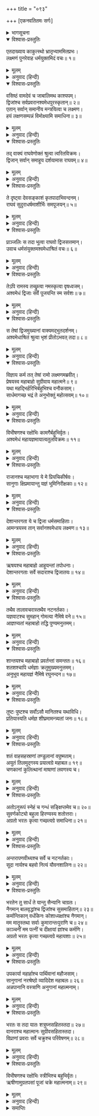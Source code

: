 +++
title = "०९३"

+++
[एकनवतितमः सर्गः]



<details><summary>भागसूचना</summary>

91. श्रीरामके आदेशसे अश्वमेध-यज्ञकी तैयारी
</details>

<details open><summary>विश्वास-प्रस्तुतिः</summary>

एतदाख्याय काकुत्स्थो भ्रातृभ्याममितप्रभः।  
लक्ष्मणं पुनरेवाह धर्मयुक्तमिदं वचः॥ १॥
</details>

<details><summary>मूलम्</summary>

एतदाख्याय काकुत्स्थो भ्रातृभ्याममितप्रभः।  
लक्ष्मणं पुनरेवाह धर्मयुक्तमिदं वचः॥ १॥
</details>

<details><summary>अनुवाद (हिन्दी)</summary>

अपने दोनों भाइयोंको यह कथा सुनाकर अमित तेजस्वी श्रीरामचन्द्रजीने लक्ष्मणसे पुनः यह धर्मयुक्त बात कही—॥ १॥
</details>

<details open><summary>विश्वास-प्रस्तुतिः</summary>

वसिष्ठं वामदेवं च जाबालिमथ काश्यपम्।  
द्विजांश्च सर्वप्रवरानश्वमेधपुरस्कृतान्॥ २॥  
एतान् सर्वान् समानीय मन्त्रयित्वा च लक्ष्मण।  
हयं लक्षणसम्पन्नं विमोक्ष्यामि समाधिना॥ ३॥
</details>

<details><summary>मूलम्</summary>

वसिष्ठं वामदेवं च जाबालिमथ काश्यपम्।  
द्विजांश्च सर्वप्रवरानश्वमेधपुरस्कृतान्॥ २॥  
एतान् सर्वान् समानीय मन्त्रयित्वा च लक्ष्मण।  
हयं लक्षणसम्पन्नं विमोक्ष्यामि समाधिना॥ ३॥
</details>

<details><summary>अनुवाद (हिन्दी)</summary>

‘लक्ष्मण! मैं अश्वमेध-यज्ञ करानेवाले ब्राह्मणोंमें अग्रगण्य एवं सर्वश्रेष्ठ वसिष्ठ, वामदेव, जाबालि और काश्यप आदि सभी द्विजोंको बुलाकर और उनसे सलाह लेकर पूरी सावधानीके साथ शुभ लक्षणोंसे सम्पन्न घोड़ा छोड़ूँगा’॥ २-३॥
</details>

<details open><summary>विश्वास-प्रस्तुतिः</summary>

तद् वाक्यं राघवेणोक्तं श्रुत्वा त्वरितविक्रमः।  
द्विजान् सर्वान् समाहूय दर्शयामास राघवम्॥ ४॥
</details>

<details><summary>मूलम्</summary>

तद् वाक्यं राघवेणोक्तं श्रुत्वा त्वरितविक्रमः।  
द्विजान् सर्वान् समाहूय दर्शयामास राघवम्॥ ४॥
</details>

<details><summary>अनुवाद (हिन्दी)</summary>

रघुनाथजीके कहे हुए इस वचनको सुनकर शीघ्रगामी लक्ष्मणने समस्त ब्राह्मणोंको बुलाकर उन्हें श्रीरामचन्द्रजीसे मिलाया॥ ४॥
</details>

<details open><summary>विश्वास-प्रस्तुतिः</summary>

ते दृष्ट्वा देवसङ्काशं कृतपादाभिवन्दनम्।  
राघवं सुदुराधर्षमाशीर्भिः समपूजयन्॥ ५॥
</details>

<details><summary>मूलम्</summary>

ते दृष्ट्वा देवसङ्काशं कृतपादाभिवन्दनम्।  
राघवं सुदुराधर्षमाशीर्भिः समपूजयन्॥ ५॥
</details>

<details><summary>अनुवाद (हिन्दी)</summary>

उन ब्राह्मणोंने देखा, देवतुल्य तेजस्वी और अत्यन्त दुर्जय श्रीराघवेन्द्र हमारे चरणोंमें प्रणाम करके खड़े हैं, तब उन्होंने शुभ-आशीर्वादोंद्वारा उनका सत्कार किया॥ ५॥
</details>

<details open><summary>विश्वास-प्रस्तुतिः</summary>

प्राञ्जलिः स तदा भूत्वा राघवो द्विजसत्तमान्।  
उवाच धर्मसंयुक्तमश्वमेधाश्रितं वचः॥ ६॥
</details>

<details><summary>मूलम्</summary>

प्राञ्जलिः स तदा भूत्वा राघवो द्विजसत्तमान्।  
उवाच धर्मसंयुक्तमश्वमेधाश्रितं वचः॥ ६॥
</details>

<details><summary>अनुवाद (हिन्दी)</summary>

उस समय रघुकुलभूषण श्रीराम हाथ जोड़कर उन श्रेष्ठ ब्राह्मणोंसे अश्वमेध-यज्ञके विषयमें धर्मयुक्त श्रेष्ठ वचन बोले—॥ ६॥
</details>

<details open><summary>विश्वास-प्रस्तुतिः</summary>

तेऽपि रामस्य तच्छ्रुत्वा नमस्कृत्वा वृषध्वजम्।  
अश्वमेधं द्विजाः सर्वे पूजयन्ति स्म सर्वशः॥ ७॥
</details>

<details><summary>मूलम्</summary>

तेऽपि रामस्य तच्छ्रुत्वा नमस्कृत्वा वृषध्वजम्।  
अश्वमेधं द्विजाः सर्वे पूजयन्ति स्म सर्वशः॥ ७॥
</details>

<details><summary>अनुवाद (हिन्दी)</summary>

वे सब ब्राह्मण भी श्रीरामकी वह बात सुनकर भगवान् शंकरको प्रणाम करके सब प्रकारसे अश्वमेध-यज्ञकी सराहना करने लगे॥ ७॥
</details>

<details open><summary>विश्वास-प्रस्तुतिः</summary>

स तेषां द्विजमुख्यानां वाक्यमद्भुतदर्शनम्।  
अश्वमेधाश्रितं श्रुत्वा भृशं प्रीतोऽभवत् तदा॥ ८॥
</details>

<details><summary>मूलम्</summary>

स तेषां द्विजमुख्यानां वाक्यमद्भुतदर्शनम्।  
अश्वमेधाश्रितं श्रुत्वा भृशं प्रीतोऽभवत् तदा॥ ८॥
</details>

<details><summary>अनुवाद (हिन्दी)</summary>

अश्वमेध-यज्ञके विषयमें उन श्रेष्ठ ब्राह्मणोंका अद्भुत ज्ञानसे युक्त वचन सुनकर श्रीरामचन्द्रजीको बड़ी प्रसन्नता हुई॥ ८॥
</details>

<details open><summary>विश्वास-प्रस्तुतिः</summary>

विज्ञाय कर्म तत् तेषां रामो लक्ष्मणमब्रवीत्।  
प्रेषयस्व महाबाहो सुग्रीवाय महात्मने॥ ९॥  
यथा महद्भिर्हरिभिर्बहुभिश्च वनौकसाम्।  
सार्धमागच्छ भद्रं ते अनुभोक्तुं महोत्सवम्॥ १०॥
</details>

<details><summary>मूलम्</summary>

विज्ञाय कर्म तत् तेषां रामो लक्ष्मणमब्रवीत्।  
प्रेषयस्व महाबाहो सुग्रीवाय महात्मने॥ ९॥  
यथा महद्भिर्हरिभिर्बहुभिश्च वनौकसाम्।  
सार्धमागच्छ भद्रं ते अनुभोक्तुं महोत्सवम्॥ १०॥
</details>

<details><summary>अनुवाद (हिन्दी)</summary>

उस कर्मके लिये उन ब्राह्मणोंकी स्वीकृति जानकर श्रीराम लक्ष्मणसे बोले—‘महाबाहो! तुम महात्मा वानरराज सुग्रीवके पास यह संदेश भेजो कि ‘कपिश्रेष्ठ! तुम बहुत-से विशालकाय वनवासी वानरोंके साथ यहाँ यज्ञ-महोत्सवका आनन्द लेनेके लिये आओ। तुम्हारा कल्याण हो’॥ ९-१०॥
</details>

<details open><summary>विश्वास-प्रस्तुतिः</summary>

विभीषणश्च रक्षोभिः कामगैर्बहुभिर्वृतः।  
अश्वमेधं महायज्ञमायात्वतुलविक्रमः॥ ११॥
</details>

<details><summary>मूलम्</summary>

विभीषणश्च रक्षोभिः कामगैर्बहुभिर्वृतः।  
अश्वमेधं महायज्ञमायात्वतुलविक्रमः॥ ११॥
</details>

<details><summary>अनुवाद (हिन्दी)</summary>

‘साथ ही अतुल-पराक्रमी विभीषणको भी यह सूचना दो कि ‘वे इच्छानुसार चलनेवाले बहुत-से राक्षसोंके साथ हमारे महान् अश्वमेध-यज्ञमें पधारें’॥ ११॥
</details>

<details open><summary>विश्वास-प्रस्तुतिः</summary>

राजानश्च महाभागा ये मे प्रियचिकीर्षवः।  
सानुगाः क्षिप्रमायान्तु यज्ञं भूमिनिरीक्षकाः॥ १२॥
</details>

<details><summary>मूलम्</summary>

राजानश्च महाभागा ये मे प्रियचिकीर्षवः।  
सानुगाः क्षिप्रमायान्तु यज्ञं भूमिनिरीक्षकाः॥ १२॥
</details>

<details><summary>अनुवाद (हिन्दी)</summary>

‘इनके सिवा मेरा प्रिय करनेकी इच्छावाले जो महाभाग राजा हैं, वे भी यज्ञभूमि देखनेके लिये सेवकोंसहित शीघ्र यहाँ आवें॥ १२॥
</details>

<details open><summary>विश्वास-प्रस्तुतिः</summary>

देशान्तरगता ये च द्विजा धर्मसमाहिताः।  
आमन्त्रयस्व तान् सर्वानश्वमेधाय लक्ष्मण॥ १३॥
</details>

<details><summary>मूलम्</summary>

देशान्तरगता ये च द्विजा धर्मसमाहिताः।  
आमन्त्रयस्व तान् सर्वानश्वमेधाय लक्ष्मण॥ १३॥
</details>

<details><summary>अनुवाद (हिन्दी)</summary>

‘लक्ष्मण! जो धर्मनिष्ठ ब्राह्मण कार्यवश दूसरे-दूसरे देशोंमें चले गये हैं, उन सबको अपने अश्वमेध-यज्ञके लिये आमन्त्रित करो॥ १३॥
</details>

<details open><summary>विश्वास-प्रस्तुतिः</summary>

ऋषयश्च महाबाहो आहूयन्तां तपोधनाः।  
देशान्तरगताः सर्वे सदाराश्च द्विजातयः॥ १४॥
</details>

<details><summary>मूलम्</summary>

ऋषयश्च महाबाहो आहूयन्तां तपोधनाः।  
देशान्तरगताः सर्वे सदाराश्च द्विजातयः॥ १४॥
</details>

<details><summary>अनुवाद (हिन्दी)</summary>

‘महाबाहो! तपोधन ऋषियोंको तथा अन्य राज्यमें रहनेवाले स्त्रियोंसहित समस्त ब्रह्मर्षियोंको भी बुला लो॥
</details>

<details open><summary>विश्वास-प्रस्तुतिः</summary>

तथैव तालावचरास्तथैव नटनर्तकाः।  
यज्ञवाटश्च सुमहान् गोमत्या नैमिषे वने॥ १५॥  
आज्ञाप्यतां महाबाहो तद्धि पुण्यमनुत्तमम्।
</details>

<details><summary>मूलम्</summary>

तथैव तालावचरास्तथैव नटनर्तकाः।  
यज्ञवाटश्च सुमहान् गोमत्या नैमिषे वने॥ १५॥  
आज्ञाप्यतां महाबाहो तद्धि पुण्यमनुत्तमम्।
</details>

<details><summary>अनुवाद (हिन्दी)</summary>

‘महाबाहो! ताल लेकर रंगभूमिमें संचरण करनेवाले सूत्रधार तथा नट और नर्तक भी बुला लिये जायँ। नैमिषारण्यमें गोमतीके तटपर विशाल यज्ञमण्डप बनानेकी आज्ञा दो; क्योंकि वह वन बहुत ही उत्तम और पवित्र स्थान है॥ १५ १/२॥
</details>

<details open><summary>विश्वास-प्रस्तुतिः</summary>

शान्तयश्च महाबाहो प्रवर्तन्तां समन्ततः॥ १६॥  
शतशश्चापि धर्मज्ञाः क्रतुमुख्यमनुत्तमम्।  
अनुभूय महायज्ञं नैमिषे रघुनन्दन॥ १७॥
</details>

<details><summary>मूलम्</summary>

शान्तयश्च महाबाहो प्रवर्तन्तां समन्ततः॥ १६॥  
शतशश्चापि धर्मज्ञाः क्रतुमुख्यमनुत्तमम्।  
अनुभूय महायज्ञं नैमिषे रघुनन्दन॥ १७॥
</details>

<details><summary>अनुवाद (हिन्दी)</summary>

‘महाबाहु रघुनन्दन! वहाँ यज्ञकी निर्विघ्न-समाप्तिके लिये सर्वत्र शान्ति-विधान प्रारम्भ करा दो। नैमिषारण्यमें सैकड़ों धर्मज्ञ पुरुष उस परम उत्तम और श्रेष्ठ महायज्ञको देखकर कृतार्थ हों॥ १६-१७॥
</details>

<details open><summary>विश्वास-प्रस्तुतिः</summary>

तुष्टः पुष्टश्च सर्वोऽसौ मानितश्च यथाविधि।  
प्रतियास्यति धर्मज्ञ शीघ्रमामन्त्र्यतां जनः॥ १८॥
</details>

<details><summary>मूलम्</summary>

तुष्टः पुष्टश्च सर्वोऽसौ मानितश्च यथाविधि।  
प्रतियास्यति धर्मज्ञ शीघ्रमामन्त्र्यतां जनः॥ १८॥
</details>

<details><summary>अनुवाद (हिन्दी)</summary>

‘धर्मज्ञ लक्ष्मण! शीघ्र लोगोंको आमन्त्रित करो और जो लोग आवें, वे सब विधिपूर्वक तुष्ट, पुष्ट एवं सम्मानित होकर लौटें॥ १८॥
</details>

<details open><summary>विश्वास-प्रस्तुतिः</summary>

शतं वाहसहस्राणां तण्डुलानां वपुष्मताम्।  
अयुतं तिलमुद‍्गस्य प्रयात्वग्रे महाबल॥ १९॥  
चणकानां कुलित्थानां माषाणां लवणस्य च।
</details>

<details><summary>मूलम्</summary>

शतं वाहसहस्राणां तण्डुलानां वपुष्मताम्।  
अयुतं तिलमुद‍्गस्य प्रयात्वग्रे महाबल॥ १९॥  
चणकानां कुलित्थानां माषाणां लवणस्य च।
</details>

<details><summary>अनुवाद (हिन्दी)</summary>

‘महाबली सुमित्राकुमार! लाखों बोझ ढोनेवाले पशु खड़े दानेवाले चावल लेकर और दस हजार पशु तिल, मूँग, चना, कुल्थी, उड़द और नमकके बोझ लेकर आगे चलें॥ १९ १/२॥
</details>

<details open><summary>विश्वास-प्रस्तुतिः</summary>

अतोऽनुरूपं स्नेहं च गन्धं सङ्क्षिप्तमेव च॥ २०॥  
सुवर्णकोट्यो बहुला हिरण्यस्य शतोत्तराः।  
अग्रतो भरतः कृत्वा गच्छत्वग्रे समाधिना॥ २१॥
</details>

<details><summary>मूलम्</summary>

अतोऽनुरूपं स्नेहं च गन्धं सङ्क्षिप्तमेव च॥ २०॥  
सुवर्णकोट्यो बहुला हिरण्यस्य शतोत्तराः।  
अग्रतो भरतः कृत्वा गच्छत्वग्रे समाधिना॥ २१॥
</details>

<details><summary>अनुवाद (हिन्दी)</summary>

‘इसीके अनुरूप घी, तेल, दूध, दही तथा बिना घिसे हुए चन्दन और बिना पिसे हुए सुगन्धित पदार्थ भी भेजे जाने चाहिये। भरत सौ करोड़से भी अधिक सोने-चाँदीके सिक्के साथ लेकर पहले ही जायँ और बड़ी सावधानीके साथ यात्रा करें॥ २०-२१॥
</details>

<details open><summary>विश्वास-प्रस्तुतिः</summary>

अन्तरापणवीथ्यश्च सर्वे च नटनर्तकाः।  
सूदा नार्यश्च बहवो नित्यं यौवनशालिनः॥ २२॥
</details>

<details><summary>मूलम्</summary>

अन्तरापणवीथ्यश्च सर्वे च नटनर्तकाः।  
सूदा नार्यश्च बहवो नित्यं यौवनशालिनः॥ २२॥
</details>

<details><summary>अनुवाद (हिन्दी)</summary>

‘मार्गमें आवश्यक वस्तुओंके क्रय-विक्रयके लिये जगह-जगह बाजारें भी लगनी चाहिये; अतः इसके प्रवर्तक वणिक् एवं व्यवसायी लोग भी यात्रा करें। समस्त नट और नर्तक भी जायँ। बहुत-से रसोइये तथा सदा युवावस्थासे सुशोभित होनेवाली स्त्रियाँ भी यात्रा करें॥ २२॥
</details>

<details open><summary>विश्वास-प्रस्तुतिः</summary>

भरतेन तु सार्धं ते यान्तु सैन्यानि चाग्रतः।  
नैगमान् बालवृद्धांश्च द्विजांश्च सुसमाहितान्॥ २३॥  
कर्मान्तिकान् वर्धकिनः कोशाध्यक्षांश्च नैगमान्।  
मम मातॄस्तथा सर्वाः कुमारान्तःपुराणि च॥ २४॥  
काञ्चनीं मम पत्नीं च दीक्षायां ज्ञांश्च कर्मणि।  
अग्रतो भरतः कृत्वा गच्छत्वग्रे महायशाः॥ २५॥
</details>

<details><summary>मूलम्</summary>

भरतेन तु सार्धं ते यान्तु सैन्यानि चाग्रतः।  
नैगमान् बालवृद्धांश्च द्विजांश्च सुसमाहितान्॥ २३॥  
कर्मान्तिकान् वर्धकिनः कोशाध्यक्षांश्च नैगमान्।  
मम मातॄस्तथा सर्वाः कुमारान्तःपुराणि च॥ २४॥  
काञ्चनीं मम पत्नीं च दीक्षायां ज्ञांश्च कर्मणि।  
अग्रतो भरतः कृत्वा गच्छत्वग्रे महायशाः॥ २५॥
</details>

<details><summary>अनुवाद (हिन्दी)</summary>

‘भरतके साथ आगे-आगे सेनाएँ भी जायँ। महायशस्वी भरत शास्त्रवेत्ता विद्वानों, बालकों, वृद्धों, एकाग्र चित्तवाले ब्राह्मणों, काम करनेवाले नौकरों, बढ़इयों, कोषाध्यक्षों, वैदिकों, मेरी सब माताओं, कुमारोंके अन्तःपुरों (भरत आदिकी स्त्रियों), मेरी पत्नीकी सुवर्णमयी प्रतिमा तथा यज्ञकर्मकी दीक्षाके जानकार ब्राह्मणोंको आगे करके पहले ही यात्रा करें’॥ २३—२५॥
</details>

<details open><summary>विश्वास-प्रस्तुतिः</summary>

उपकार्या महार्हाश्च पार्थिवानां महौजसाम्।  
सानुगानां नरश्रेष्ठो व्यादिदेश महाबलः॥ २६॥  
अन्नपानानि वस्त्राणि अनुगानां महात्मनाम्।
</details>

<details><summary>मूलम्</summary>

उपकार्या महार्हाश्च पार्थिवानां महौजसाम्।  
सानुगानां नरश्रेष्ठो व्यादिदेश महाबलः॥ २६॥  
अन्नपानानि वस्त्राणि अनुगानां महात्मनाम्।
</details>

<details><summary>अनुवाद (हिन्दी)</summary>

तत्पश्चात् महाबली नरश्रेष्ठ श्रीरामने सेवकोंसहित महातेजस्वी नरेशोंके ठहरनेके लिये बहुमूल्य वासस्थान बनाने (खेमे आदि लगाने)-के लिये आदेश दिया तथा सेवकोंसहित उन महात्मा नरेशोंके लिये अन्न-पान एवं वस्त्र आदिकी भी व्यवस्था करायी॥ २६ १/२॥
</details>

<details open><summary>विश्वास-प्रस्तुतिः</summary>

भरतः स तदा यातः शत्रुघ्नसहितस्तदा॥ २७॥  
वानराश्च महात्मानः सुग्रीवसहितास्तदा।  
विप्राणां प्रवराः सर्वे चक्रुश्च परिवेषणम्॥ २८॥
</details>

<details><summary>मूलम्</summary>

भरतः स तदा यातः शत्रुघ्नसहितस्तदा॥ २७॥  
वानराश्च महात्मानः सुग्रीवसहितास्तदा।  
विप्राणां प्रवराः सर्वे चक्रुश्च परिवेषणम्॥ २८॥
</details>

<details><summary>अनुवाद (हिन्दी)</summary>

तदनन्तर शत्रुघ्नसहित भरतने नैमिषारण्यको प्रस्थान किया। उस समय वहाँ सुग्रीवसहित महात्मा वानर जितने भी श्रेष्ठ ब्राह्मण वहाँ उपस्थित थे, उन सबको रसोई परोसनेका काम करते थे॥ २७-२८॥
</details>

<details open><summary>विश्वास-प्रस्तुतिः</summary>

विभीषणश्च रक्षोभिः स्त्रीभिश्च बहुभिर्वृतः।  
ऋषीणामुग्रतपसां पूजां चक्रे महात्मनाम्॥ २९॥
</details>

<details><summary>मूलम्</summary>

विभीषणश्च रक्षोभिः स्त्रीभिश्च बहुभिर्वृतः।  
ऋषीणामुग्रतपसां पूजां चक्रे महात्मनाम्॥ २९॥
</details>

<details><summary>अनुवाद (हिन्दी)</summary>

स्त्रियों तथा बहुत-से राक्षसोंके साथ विभीषण उग्र तपस्वी महात्मा मुनियोंके स्वागत-सत्कारका काम सँभालते थे॥ २९॥
</details>

<details><summary>समाप्तिः</summary>

इत्यार्षे श्रीमद्रामायणे वाल्मीकीये आदिकाव्ये उत्तरकाण्डे एकनवतितमः सर्गः॥ ९१॥  
इस प्रकार श्रीवाल्मीकिनिर्मित आर्षरामायण आदिकाव्यके उत्तरकाण्डमें इक्यानबेवाँ सर्ग पूरा हुआ॥ ९१॥
</details>

